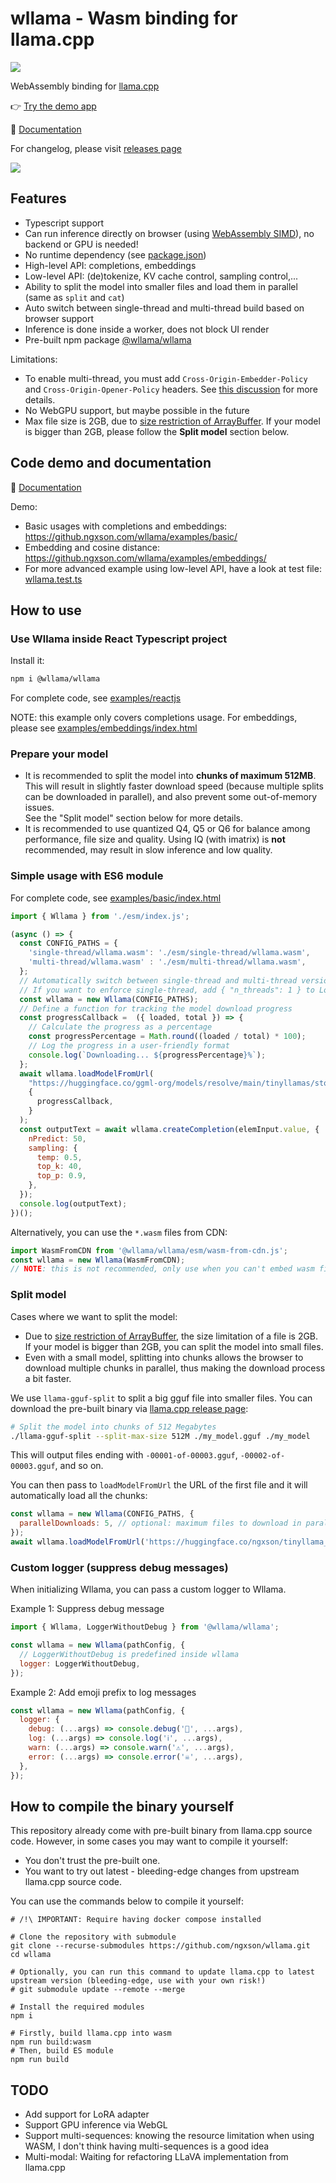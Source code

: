 # wllama - Wasm binding for llama.cpp

![](./README_banner.png)

WebAssembly binding for [llama.cpp](https://github.com/ggerganov/llama.cpp)

👉 [Try the demo app](https://huggingface.co/spaces/ngxson/wllama)

📄 [Documentation](https://github.ngxson.com/wllama/docs/)

For changelog, please visit [releases page](https://github.com/ngxson/wllama/releases)

![](./assets/screenshot_0.png)

## Features

- Typescript support
- Can run inference directly on browser (using [WebAssembly SIMD](https://emscripten.org/docs/porting/simd.html)), no backend or GPU is needed!
- No runtime dependency (see [package.json](./package.json))
- High-level API: completions, embeddings
- Low-level API: (de)tokenize, KV cache control, sampling control,...
- Ability to split the model into smaller files and load them in parallel (same as `split` and `cat`)
- Auto switch between single-thread and multi-thread build based on browser support
- Inference is done inside a worker, does not block UI render
- Pre-built npm package [@wllama/wllama](https://www.npmjs.com/package/@wllama/wllama)

Limitations:
- To enable multi-thread, you must add `Cross-Origin-Embedder-Policy` and `Cross-Origin-Opener-Policy` headers. See [this discussion](https://github.com/ffmpegwasm/ffmpeg.wasm/issues/106#issuecomment-913450724) for more details.
- No WebGPU support, but maybe possible in the future
- Max file size is 2GB, due to [size restriction of ArrayBuffer](https://stackoverflow.com/questions/17823225/do-arraybuffers-have-a-maximum-length). If your model is bigger than 2GB, please follow the **Split model** section below.

## Code demo and documentation

📄 [Documentation](https://github.ngxson.com/wllama/docs/)

Demo:
- Basic usages with completions and embeddings: https://github.ngxson.com/wllama/examples/basic/
- Embedding and cosine distance: https://github.ngxson.com/wllama/examples/embeddings/
- For more advanced example using low-level API, have a look at test file: [wllama.test.ts](./src/wllama.test.ts)

## How to use

### Use Wllama inside React Typescript project

Install it:

```bash
npm i @wllama/wllama
```

For complete code, see [examples/reactjs](./examples/reactjs)

NOTE: this example only covers completions usage. For embeddings, please see [examples/embeddings/index.html](./examples/embeddings/index.html)

### Prepare your model

- It is recommended to split the model into **chunks of maximum 512MB**. This will result in slightly faster download speed (because multiple splits can be downloaded in parallel), and also prevent some out-of-memory issues.  
  See the "Split model" section below for more details.
- It is recommended to use quantized Q4, Q5 or Q6 for balance among performance, file size and quality. Using IQ (with imatrix) is **not** recommended, may result in slow inference and low quality.

### Simple usage with ES6 module

For complete code, see [examples/basic/index.html](./examples/basic/index.html)

```javascript
import { Wllama } from './esm/index.js';

(async () => {
  const CONFIG_PATHS = {
    'single-thread/wllama.wasm': './esm/single-thread/wllama.wasm',
    'multi-thread/wllama.wasm' : './esm/multi-thread/wllama.wasm',
  };
  // Automatically switch between single-thread and multi-thread version based on browser support
  // If you want to enforce single-thread, add { "n_threads": 1 } to LoadModelConfig
  const wllama = new Wllama(CONFIG_PATHS);
  // Define a function for tracking the model download progress
  const progressCallback =  ({ loaded, total }) => {
    // Calculate the progress as a percentage
    const progressPercentage = Math.round((loaded / total) * 100);
    // Log the progress in a user-friendly format
    console.log(`Downloading... ${progressPercentage}%`);
  };
  await wllama.loadModelFromUrl(
    "https://huggingface.co/ggml-org/models/resolve/main/tinyllamas/stories260K.gguf",
    {
      progressCallback,
    }
  );
  const outputText = await wllama.createCompletion(elemInput.value, {
    nPredict: 50,
    sampling: {
      temp: 0.5,
      top_k: 40,
      top_p: 0.9,
    },
  });
  console.log(outputText);
})();
```

Alternatively, you can use the `*.wasm` files from CDN:

```js
import WasmFromCDN from '@wllama/wllama/esm/wasm-from-cdn.js';
const wllama = new Wllama(WasmFromCDN);
// NOTE: this is not recommended, only use when you can't embed wasm files in your project
```

### Split model

Cases where we want to split the model:
- Due to [size restriction of ArrayBuffer](https://stackoverflow.com/questions/17823225/do-arraybuffers-have-a-maximum-length), the size limitation of a file is 2GB. If your model is bigger than 2GB, you can split the model into small files.
- Even with a small model, splitting into chunks allows the browser to download multiple chunks in parallel, thus making the download process a bit faster.

We use `llama-gguf-split` to split a big gguf file into smaller files. You can download the pre-built binary via [llama.cpp release page](https://github.com/ggerganov/llama.cpp/releases):

```bash
# Split the model into chunks of 512 Megabytes
./llama-gguf-split --split-max-size 512M ./my_model.gguf ./my_model
```

This will output files ending with `-00001-of-00003.gguf`, `-00002-of-00003.gguf`, and so on.

You can then pass to `loadModelFromUrl` the URL of the first file and it will automatically load all the chunks:

```js
const wllama = new Wllama(CONFIG_PATHS, {
  parallelDownloads: 5, // optional: maximum files to download in parallel (default: 3)
});
await wllama.loadModelFromUrl('https://huggingface.co/ngxson/tinyllama_split_test/resolve/main/stories15M-q8_0-00001-of-00003.gguf');
```

### Custom logger (suppress debug messages)

When initializing Wllama, you can pass a custom logger to Wllama.

Example 1: Suppress debug message

```js
import { Wllama, LoggerWithoutDebug } from '@wllama/wllama';

const wllama = new Wllama(pathConfig, {
  // LoggerWithoutDebug is predefined inside wllama
  logger: LoggerWithoutDebug,
});
```

Example 2: Add emoji prefix to log messages

```js
const wllama = new Wllama(pathConfig, {
  logger: {
    debug: (...args) => console.debug('🔧', ...args),
    log: (...args) => console.log('ℹ️', ...args),
    warn: (...args) => console.warn('⚠️', ...args),
    error: (...args) => console.error('☠️', ...args),
  },
});
```

## How to compile the binary yourself

This repository already come with pre-built binary from llama.cpp source code. However, in some cases you may want to compile it yourself:
- You don't trust the pre-built one.
- You want to try out latest - bleeding-edge changes from upstream llama.cpp source code.

You can use the commands below to compile it yourself:

```shell
# /!\ IMPORTANT: Require having docker compose installed

# Clone the repository with submodule
git clone --recurse-submodules https://github.com/ngxson/wllama.git
cd wllama

# Optionally, you can run this command to update llama.cpp to latest upstream version (bleeding-edge, use with your own risk!)
# git submodule update --remote --merge

# Install the required modules
npm i

# Firstly, build llama.cpp into wasm
npm run build:wasm
# Then, build ES module
npm run build
```

## TODO

- Add support for LoRA adapter
- Support GPU inference via WebGL
- Support multi-sequences: knowing the resource limitation when using WASM, I don't think having multi-sequences is a good idea
- Multi-modal: Waiting for refactoring LLaVA implementation from llama.cpp
